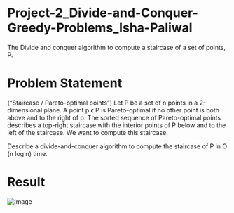 # Project-2_Divide-and-Conquer-Greedy-Problems_Isha-Paliwal
The Divide and conquer algorithm to compute a staircase of a set of points, P.

# Problem Statement

(“Staircase / Pareto-optimal points”) Let P be a set of n points in a 2-dimensional plane. A point p ϵ P is Pareto-optimal if no other point is both above and to the right of p. The sorted sequence of Pareto-optimal points describes a top-right staircase with the interior points of P below and to the left of the staircase. We want to compute this staircase. 

Describe a divide-and-conquer algorithm to compute the staircase of P in O (n log n) time.


# Result

![image](https://github.com/ishapaliwal/Project-2_Divide-and-Conquer-Greedy-Problems_Isha-Paliwal/assets/65679586/276dc2bd-93cf-462b-af12-f2a729d7fbcd)
